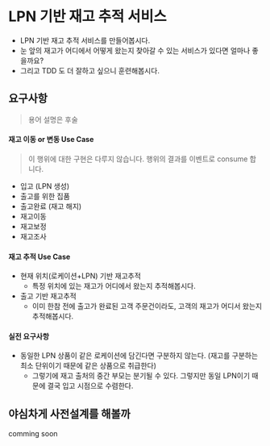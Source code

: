 # LPN 기반 재고 추적 서비스
- LPN 기반 재고 추적 서비스를 만들어봅시다.
- 눈 앞의 재고가 어디에서 어떻게 왔는지 찾아갈 수 있는 서비스가 있다면 얼마나 좋을까요?
- 그리고 TDD 도 더 잘하고 싶으니 훈련해봅시다.

## 요구사항
> 용어 설명은 후술

#### 재고 이동 or 변동 Use Case
> 이 행위에 대한 구현은 다루지 않습니다. 행위의 결과를 이벤트로 consume 합니다.
- 입고 (LPN 생성)
- 출고를 위한 집품
- 출고완료 (재고 해지)
- 재고이동
- 재고보정
- 재고조사

#### 재고 추적 Use Case
- 현재 위치(로케이션+LPN) 기반 재고추적
  - 특정 위치에 있는 재고가 어디에서 왔는지 추적해봅시다.
- 출고 기반 재고추적
  - 이미 한참 전에 출고가 완료된 고객 주문건이라도, 고객의 재고가 어디서 왔는지 추적해봅시다.

#### 실전 요구사항
- 동일한 LPN 상품이 같은 로케이션에 담긴다면 구분하지 않는다. (재고를 구분하는 최소 단위이기 때문에 같은 상품으로 취급한다)
  - 그렇기에 재고 출처의 중간 부모는 분기될 수 있다. 그렇지만 동일 LPN이기 때문에 결국 입고 시점으로 수렴한다.


## 야심차게 사전설계를 해볼까
comming soon
